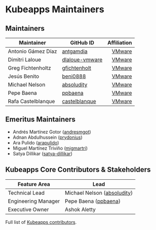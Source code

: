 # Kubeapps Maintainers

## Maintainers

| Maintainer         | GitHub ID                                           |                              Affiliation |
| ------------------ | --------------------------------------------------- | ---------------------------------------: |
| Antonio Gámez Díaz | [antgamdia](https://github.com/antgamdia)           | [VMware](https://www.github.com/vmware/) |
| Dimitri Laloue     | [dlaloue-vmware](https://github.com/dlaloue-vmware) | [VMware](https://www.github.com/vmware/) |
| Greg Fichtenholtz  | [gfichtenholt](https://github.com/gfichtenholt)     | [VMware](https://www.github.com/vmware/) |
| Jesús Benito       | [beni0888](https://github.com/beni0888)             | [VMware](https://www.github.com/vmware/) |
| Michael Nelson     | [absoludity](https://github.com/absoludity)         | [VMware](https://www.github.com/vmware/) |
| Pepe Baena         | [ppbaena](https://github.com/ppbaena)               | [VMware](https://www.github.com/vmware/) |
| Rafa Castelblanque | [castelblanque](https://github.com/castelblanque)   | [VMware](https://www.github.com/vmware/) |

## Emeritus Maintainers

- Andrés Martínez Gotor ([andresmgot](https://github.com/andresmgot))
- Adnan Abdulhussein ([prydonius](https://github.com/prydonius))
- Ara Pulido ([arapulido](https://github.com/arapulido))
- Miguel Martínez Triviño ([migmartri](https://github.com/migmartri))
- Satya Dillikar ([satya-dillikar](https://github.com/satya-dillikar))

## Kubeapps Core Contributors & Stakeholders

| Feature Area        | Lead                                                         |
| ------------------- | ------------------------------------------------------------ |
| Technical Lead      | Michael Nelson ([absoludity](https://github.com/absoludity)) |
| Engineering Manager | Pepe Baena ([ppbaena](https://github.com/ppbaena))           |
| Executive Owner     | Ashok Aletty                                                 |

Full list of [Kubeapps contributors](https://github.com/vmware-tanzu/kubeapps/graphs/contributors).
